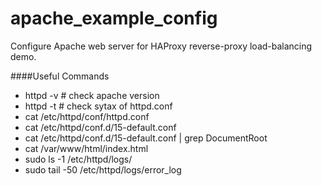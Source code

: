 # apache_example_config #

Configure Apache web server for HAProxy reverse-proxy load-balancing demo.

####Useful Commands
* httpd -v # check apache version
* httpd -t # check sytax of httpd.conf
* cat /etc/httpd/conf/httpd.conf
* cat /etc/httpd/conf.d/15-default.conf
* cat /etc/httpd/conf.d/15-default.conf | grep DocumentRoot
* cat /var/www/html/index.html
* sudo ls -1 /etc/httpd/logs/
* sudo tail -50 /etc/httpd/logs/error_log